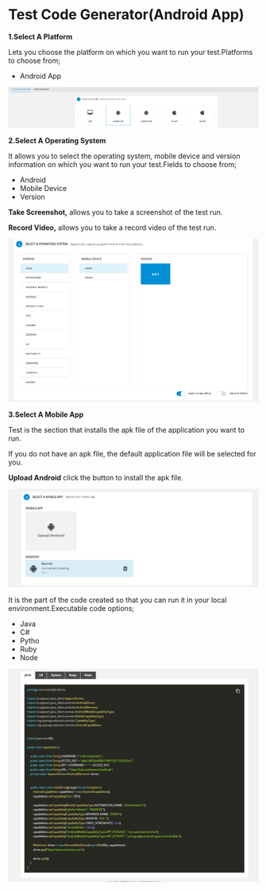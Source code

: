# Test Code Generator(Android App)



**1.Select A Platform**

Lets you choose the platform on which you want to run your test.Platforms to choose from;

* Android App





![](<../.gitbook/assets/image (1).png>)

**2.Select A Operating System**

It allows you to select the operating system, mobile device and version information on which you want to run your test.Fields to choose from;

* Android
* Mobile Device
* Version

**Take Screenshot,** allows you to take a screenshot of the test run.

**Record Video,** allows you to take a record video of the test run.



![](<../.gitbook/assets/image (16) (1).png>)

**3.Select A Mobile App**

Test is the section that installs the apk file of the application you want to run.

If you do not have an apk file, the default application file will be selected for you.

**Upload Android** click the button to install the apk file.





![](<../.gitbook/assets/image (21) (1).png>)



It is the part of the code created so that you can run it in your local environment.Executable code options;

* Java
* C#
* Pytho
* Ruby
* Node

![](<../.gitbook/assets/image (14) (1).png>)
